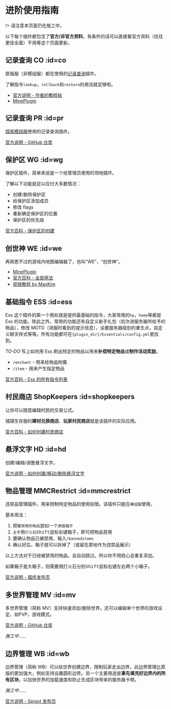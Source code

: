 # 进阶使用指南

!> 请注意本页面仍在施工中。

以下每个插件都包含了**官方/非官方资料**。有条件的话可以直接看官方资料（往往更佳全面）不用等这个页面更新。

## 记录查询 CO :id=co

原版服（非模组服）都在使用的[记录查询](/plugins/logblock.md)插件。

了解指令`lookup`，`rollback`和`restore`的用法就足够啦。

- [官方说明 - 作者的教程帖](http://minerealm.com/community/viewtopic.php?f=32&t=6781)
- [MinePlugin](http://mineplugin.org/CoreProtect)

## 记录查询 PR :id=pr

[探索模组服](/mod)使用的记录查询插件。

[官方说明 - GitHub 仓库](https://github.com/prism/Prism)

## 保护区 WG :id=wg

保护区插件，简单来说是一个给管理员使用的领地插件。

了解以下功能就足以应付大多数情况：

- 创建/删除保护区
- 给保护区添加成员
- 修改 flags
- 重新确定保护区的位置
- 保护区的优先级

[官方百科 - 保护区的创建](https://worldguard.enginehub.org/en/latest/regions/)

## 创世神 WE :id=we

再熟悉不过的游戏内地图编辑器了，也叫“WE”、“创世神”。

- [MinePlugin](http://mineplugin.org/WorldEdit)
- [官方百科 - 全部用法](https://worldedit.enginehub.org/en/latest/usage/)
- [视频教程 by MaxKim](https://www.bilibili.com/video/av1379382/)

## 基础指令 ESS :id=ess

Ess 这个插件的第一个用处就是提供最基础的指令，大家常用的`tp`，`home`等都是 Ess 的功能。除此之外，常用的功能还有自定义新手礼包（初次进服务器所给予的物品），修改 MOTD（进服时看到的提示信息），设置服务器级别的重生点，自定义聊天样式等等。所有功能都可在`{plugin_dir}/Essentials/config.yml`里找到。

*TO-DO* 写上如何用 Ess 刷出特定的物品以用来**补偿特定物品**或**制作活动奖励**。

- `/enchant` - 用来给物品附魔
- `/item` - 用来产生指定物品

[官方百科 - Ess 的所有指令列表](https://essinfo.xeya.me/commands.html)

## 村民商店 ShopKeepers :id=shopkeepers

让你可以随意编辑村民的交易公式。

城镇生存服的**建材兑换商店**、**玩家村民商店**就是该插件的实际应用。

[官方百科 - 如何创建村民商店](https://github.com/Shopkeepers/Shopkeepers-Wiki/wiki/Creating-Shops)

## 悬浮文字 HD :id=hd

创建/编辑/调整悬浮文字。

[官方说明 - 如何创建/移动/删除悬浮文字](https://filoghost.me/docs/holographic-displays/basics)

## 物品管理 MMCRestrict :id=mmcrestrict

违禁品管理插件，用来控制特定物品的使用权限。该插件只能在`模组服`使用。

基本用法：

1. 把`要禁用的物品`放如一个`原版箱子`
2. `主手`用`打火石`<kbd>Shift</kbd><kbd>鼠标右键</kbd>箱子，即可把物品禁用
3. 要确认物品已被禁用，输入`/banneditems`
4. 确认好后，箱子就可以拆掉了（或留在原地作为违禁品展示）

以上方法对于已经被禁用的物品，会自动跳过。所以你不用担心会重复添加。

如果箱子是大箱子，则需要用打火石分别<kbd>Shift</kbd><kbd>鼠标右键</kbd>左右两个小箱子。

[官方说明 - 插件发布页](https://ore.spongepowered.org/leelawd93/MMCRestrict)

## 多世界管理 MV :id=mv

多世界管理（简称 MV）支持快速添加/删除世界。还可以编辑单个世界的游戏设定，如PVP，游戏模式。

[官方说明 - GitHub 仓库](https://github.com/Multiverse/Multiverse-Core/wiki)

*施工中……*

## 边界管理 WB :id=wb

边界管理（简称 WB）可以给世界创建边界，限制玩家走出边界。此边界管理比原版的更加强大，例如支持设置圆形边界。另一个主要用途是**事先填充好边界内的所有区块**，以加快世界的加载速度和防止生成区块带来的服务器卡顿。

*施工中……*

[官方说明 - Spigot 发布页](https://www.spigotmc.org/resources/worldborder.60905/)